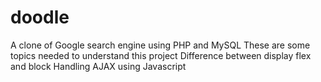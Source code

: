 # doodle
A clone of Google  search engine using PHP and MySQL
These are some topics needed to understand this project
Difference between display flex and block
Handling AJAX using Javascript

                                                                                                                                      
                                                                                                                                      

